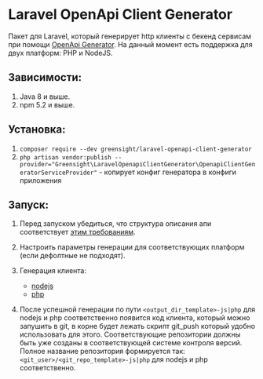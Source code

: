 # Laravel OpenApi Client Generator

Пакет для Laravel, который генерирует http клиенты с бекенд сервисам при помощи [OpenApi Generator](https://openapi-generator.tech/).
На данный момент есть поддержка для двух платформ: PHP и NodeJS.

## Зависимости:
1. Java 8 и выше.
2. npm 5.2 и выше.

## Установка:
1. `composer require --dev greensight/laravel-openapi-client-generator`
2. `php artisan vendor:publish --provider="Greensight\LaravelOpenapiClientGenerator\OpenapiClientGeneratorServiceProvider"` - копирует конфиг генератора в конфиги приложения

## Запуск:
1. Перед запуском убедиться, что структура описания апи соответствует [этим требованиям](https://github.com/greensight/laravel-openapi-client-generator/blob/master/docs/api_schema_requirements.md).

2. Настроить параметры генерации для соответствующих платформ (если дефолтные не подходят).

3. Генерация клиента:
    * [nodejs](https://github.com/greensight/laravel-openapi-client-generator/blob/master/docs/nodejs_client_requirements.md)
    * [php](https://github.com/greensight/laravel-openapi-client-generator/blob/master/docs/php_client_requirements.md)

4. После успешной генерации по пути `<output_dir_template>-js|php` для nodejs и php соответственно появится код клиента, который можно запушить в git, в корне будет лежать скрипт git_push который удобно использовать для этого. Соответствующие репозитории должны быть уже созданы в соответствующей системе контроля версий. Полное название репозитория формируется так: `<git_user>/<git_repo_template>-js|php` для nodejs и php соответственно.

